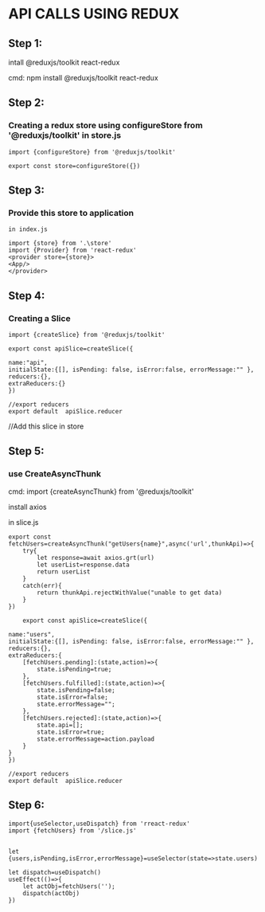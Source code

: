 # API CALLS USING REDUX

## Step 1:

intall @reduxjs/toolkit react-redux

cmd:
npm install @reduxjs/toolkit react-redux

## Step 2:

### Creating a redux store using configureStore from '@reduxjs/toolkit' in store.js

    import {configureStore} from '@reduxjs/toolkit'

    export const store=configureStore({})

## Step 3:

### Provide this store to application

    in index.js

    import {store} from '.\store'
    import {Provider} from 'react-redux'
    <provider store={store}>
    <App/>
    </provider>

## Step 4:

### Creating a Slice

    import {createSlice} from '@reduxjs/toolkit'

    export const apiSlice=createSlice({

    name:"api",
    initialState:{[], isPending: false, isError:false, errorMessage:"" },
    reducers:{},
    extraReducers:{}
    })

    //export reducers
    export default  apiSlice.reducer

//Add this slice in store

## Step 5:

### use CreateAsyncThunk

cmd:
import {createAsyncThunk} from '@reduxjs/toolkit'

install axios

in slice.js

    export const fetchUsers=createAsyncThunk("getUsers{name}",async('url',thunkApi)=>{
        try{
            let response=await axios.grt(url)
            let userList=response.data
            return userList
        }
        catch(err){
            return thunkApi.rejectWithValue("unable to get data)
        }
    })

        export const apiSlice=createSlice({

    name:"users",
    initialState:{[], isPending: false, isError:false, errorMessage:"" },
    reducers:{},
    extraReducers:{
        [fetchUsers.pending]:(state,action)=>{
            state.isPending=true;
        },
        [fetchUsers.fulfilled]:(state,action)=>{
            state.isPending=false;
            state.isError=false;
            state.errorMessage="";
        },
        [fetchUsers.rejected]:(state,action)=>{
            state.api=[];
            state.isError=true;
            state.errorMessage=action.payload
        }
    }
    })

    //export reducers
    export default  apiSlice.reducer

## Step 6:

    import{useSelector,useDispatch} from 'rreact-redux'
    import {fetchUsers} from '/slice.js'


    let {users,isPending,isError,errorMessage}=useSelector(state=>state.users)

    let dispatch=useDispatch()
    useEffect(()=>{
        let actObj=fetchUsers('');
        dispatch(actObj)
    })
